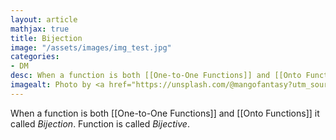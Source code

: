 ```yaml
---
layout: article
mathjax: true
title: Bijection
image: "/assets/images/img_test.jpg"
categories:
- DM
desc: When a function is both [[One-to-One Functions]] and [[Onto Functions]] it called *Bijection*. Function is called *Bijective*. 
imagealt: Photo by <a href="https://unsplash.com/@mangofantasy?utm_source=unsplash&utm_medium=referral&utm_content=creditCopyText">Tim Johnson</a> on <a href="https://unsplash.com/s/photos/logic?utm_source=unsplash&utm_medium=referral&utm_content=creditCopyText">Unsplash</a>
---
```

When a function is both [[One-to-One Functions]] and [[Onto Functions]] it called *Bijection*. Function is called *Bijective*.
